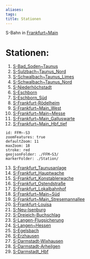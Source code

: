 ```yaml
---
aliases: 
tags: 
title: Stationen
---
```

S-Bahn in [Frankfurt~Main](geo/Continent/Europe/Germany/West/Hessen/City/Frankfurt~Main.md) 

# Stationen:
1) [S-Bad_Soden~Taunus](geo/Continent/Europe/Germany/West/Hessen/City/Frankfurt~Main/Station/S-Bad_Soden~Taunus.md) 
2) [S-Sulzbach~Taunus_Nord](geo/Continent/Europe/Germany/West/Hessen/City/Frankfurt~Main/Station/S-Sulzbach~Taunus_Nord.md) 
3) [S-Schwalbach~Taunus_Limes](geo/Continent/Europe/Germany/West/Hessen/City/Frankfurt~Main/Station/S-Schwalbach~Taunus_Limes.md) 
4) [S-Schwalbach~Taunus_Nord](geo/Continent/Europe/Germany/West/Hessen/City/Frankfurt~Main/Station/S-Schwalbach~Taunus_Nord.md) 
5) [S-Niederhöchstadt](geo/Continent/Europe/Germany/West/Hessen/City/Frankfurt~Main/Station/S-Niederh%C3%B6chstadt.md) 
6) [S-Eschborn](geo/Continent/Europe/Germany/West/Hessen/City/Frankfurt~Main/Station/S-Eschborn.md) 
7) [S-Eschborn_Süd](geo/Continent/Europe/Germany/West/Hessen/City/Frankfurt~Main/Station/S-Eschborn_S%C3%BCd.md) 
8) [S-Frankfurt-Rödelheim](geo/Continent/Europe/Germany/West/Hessen/City/Frankfurt~Main/Station/S-Frankfurt-R%C3%B6delheim.md) 
9) [S-Frankfurt~Main_West](geo/Continent/Europe/Germany/West/Hessen/City/Frankfurt~Main/Station/S-Frankfurt~Main_West.md) 
10) [S-Frankfurt~Main~Messe](geo/Continent/Europe/Germany/West/Hessen/City/Frankfurt~Main/Station/S-Frankfurt~Main~Messe.md) 
11) [S-Frankfurt~Main_Galluswarte](geo/Continent/Europe/Germany/West/Hessen/City/Frankfurt~Main/Station/S-Frankfurt~Main_Galluswarte.md) 
12) [S-Frankfurt~Main_Hbf_tief](geo/Continent/Europe/Germany/West/Hessen/City/Frankfurt~Main/Station/S-Frankfurt~Main_Hbf_tief.md) 

```leaflet
id: FFM~-S3
zoomFeatures: true 
defaultZoom: 11 
maxZoom: 18
stroke: red
geojsonFolder: ./FFM~S3/
markerFolder: ./Station/
```

13) [S-Frankfurt_Taunusanlage](geo/Continent/Europe/Germany/West/Hessen/City/Frankfurt~Main/Station/S-Frankfurt_Taunusanlage.md) 
14) [S-Frankfurt_Hauptwache](geo/Continent/Europe/Germany/West/Hessen/City/Frankfurt~Main/Station/S-Frankfurt_Hauptwache.md) 
15) [S-Frankfurt_Konstablerwache](geo/Continent/Europe/Germany/West/Hessen/City/Frankfurt~Main/Station/S-Frankfurt_Konstablerwache.md) 
16) [S-Frankfurt_Ostendstraße](geo/Continent/Europe/Germany/West/Hessen/City/Frankfurt~Main/Station/S-Frankfurt_Ostendstra%C3%9Fe.md) 
17) [S-Frankfurt_Lokalbahnhof](geo/Continent/Europe/Germany/West/Hessen/City/Frankfurt~Main/Station/S-Frankfurt_Lokalbahnhof.md) 
18) [S-Frankfurt~Main~Süd](geo/Continent/Europe/Germany/West/Hessen/City/Frankfurt~Main/Station/S-Frankfurt~Main~S%C3%BCd.md) 
19) [S-Frankfurt~Main_Stresemannallee](geo/Continent/Europe/Germany/West/Hessen/City/Frankfurt~Main/Station/S-Frankfurt~Main_Stresemannallee.md) 
20) [S-Frankfurt-Louisa](geo/Continent/Europe/Germany/West/Hessen/City/Frankfurt~Main/Station/S-Frankfurt-Louisa.md) 
21) [S-Neu-Isenburg](geo/Continent/Europe/Germany/West/Hessen/City/Frankfurt~Main/Station/S-Neu-Isenburg.md) 
22) [S-Dreieich-Buchschlag](geo/Continent/Europe/Germany/West/Hessen/City/Frankfurt~Main/Station/S-Dreieich-Buchschlag.md) 
23) [S-Langen-Flugsicherung](geo/Continent/Europe/Germany/West/Hessen/City/Frankfurt~Main/Station/S-Langen-Flugsicherung.md) 
24) [S-Langen~Hessen](geo/Continent/Europe/Germany/West/Hessen/City/Frankfurt~Main/Station/S-Langen~Hessen.md) 
25) [S-Egelsbach](geo/Continent/Europe/Germany/West/Hessen/City/Frankfurt~Main/Station/S-Egelsbach.md) 
26) [S-Erzhausen](geo/Continent/Europe/Germany/West/Hessen/City/Frankfurt~Main/Station/S-Erzhausen.md) 
27) [S-Darmstadt-Wixhausen](geo/Continent/Europe/Germany/West/Hessen/City/Frankfurt~Main/Station/S-Darmstadt-Wixhausen.md) 
28) [S-Darmstadt-Arheilgen](geo/Continent/Europe/Germany/West/Hessen/City/Frankfurt~Main/Station/S-Darmstadt-Arheilgen.md) 
29) [S-Darmstadt_Hbf](geo/Continent/Europe/Germany/West/Hessen/City/Frankfurt~Main/Station/S-Darmstadt_Hbf.md) 



